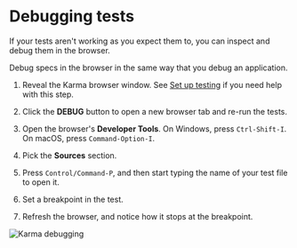 # Debugging tests

If your tests aren't working as you expect them to, you can inspect and debug them in the browser.

Debug specs in the browser in the same way that you debug an application.

1. Reveal the Karma browser window.
    See [Set up testing](guide/testing#set-up-testing) if you need help with this step.

1. Click the **DEBUG** button to open a new browser tab and re-run the tests.
1. Open the browser's **Developer Tools**. On Windows, press `Ctrl-Shift-I`. On macOS, press `Command-Option-I`.
1. Pick the **Sources** section.
1. Press `Control/Command-P`, and then start typing the name of your test file to open it.
1. Set a breakpoint in the test.
1. Refresh the browser, and notice how it stops at the breakpoint.

<img alt="Karma debugging" src="assets/content/images/guide/testing/karma-1st-spec-debug.png">
